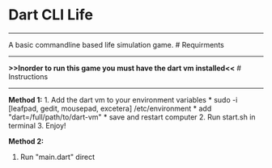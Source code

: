# Dart CLI Life
<hr>
A basic commandline based life simulation game.
# Requirments
<hr>
<b>>>Inorder to run this game you must have the dart vm installed<<</b>
# Instructions
<hr>
<b>Method 1:</b>
  1. Add the dart vm to your environment variables
    * sudo -i [leafpad, gedit, mousepad, excetera] /etc/environment
    * add "dart=/full/path/to/dart-vm"
    * save and restart computer
  2. Run start.sh in terminal
  3. Enjoy!
  
<b>Method 2:</b>
  1. Run "main.dart" direct

